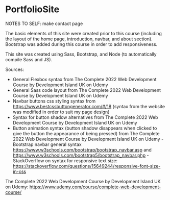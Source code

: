 # PortfolioSite

NOTES TO SELF:
make contact page

The basic elements of this site were created prior to this course (including the layout of the home page, introduction, navbar, and about section). Bootstrap was added during this course in order to add responsiveness.

This site was created using Sass, Bootstrap, and Node (to automatically compile Sass and JS).


Sources:
- General Flexbox syntax from The Complete 2022 Web Development Course by Development Island UK on Udemy
- General Sass code layout from The Complete 2022 Web Development Course by Development Island UK on Udemy
- Navbar buttons css styling syntax from https://www.bestcssbuttongenerator.com/#/18 (syntax from the website was modified in order to suit my page design)
- Syntax for button shadow alternatives from The Complete 2022 Web Development Course by Development Island UK on Udemy
- Button animation syntax (button shadow disappears when clicked to give the button the appearance of being pressed) from The Complete 2022 Web Development Course by Development Island UK on Udemy
-Bootstrap navbar general syntax https://www.w3schools.com/bootstrap/bootstrap_navbar.asp and https://www.w3schools.com/bootstrap5/bootstrap_navbar.php 
-StackOverflow on syntax for responsive text size: https://stackoverflow.com/questions/15649244/responsive-font-size-in-css 

The Complete 2022 Web Development Course by Development Island UK on Udemy: https://www.udemy.com/course/complete-web-development-course/ 

